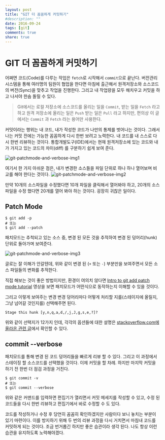 ```yaml
---
layout: post
title: "GIT 더 꼼꼼하게 커밋하기"
#description: ""
date: 2016-09-24
tags: [git]
comments: true
share: true
---
```


# GIT 더 꼼꼼하게 커밋하기

어쪄면 코드(Code)를 다루는 작업은 `fetch`로 시작해서 `commit`으로 끝난다. 버전관리시스템을 통해 여러명의 팀원이 협업을 한다면 아침에 출근해서 원격저장소와 소스코드의 버전(Sync)을 맞추고 작업을 진행한다. 그리고 내 작업량을 모두 해치우고 커밋을 하고 나서야 한숨 돌릴 수 있다.

> Git에서는 로컬 저장소에 소스코드를 올리는 일을 `Commit`, 받는 일을 `Fetch` 라고 하고 원격 저장소에 올리는 일은 `Push` 받는 일은 `Pull` 라고 하지만, 편의상 이 글에서는 `Commit` 과 `Fetch` 라는 용어만 사용한다.

커밋이라는 행위는 내 코드, 내가 작성한 코드가 나만의 통제를 벗어나는 것이다. 그래서 나는 커밋 전에는 가능한 꼼꼼하게 다시 한번 보려고 노력한다. 내 코드를 내 스스로 다시 한번 리뷰하는 것이다. 통합개발도구(IDE)에서는 현재 원격저장소에 있는 코드와 내가 가지고 있는 코드의 차이(diff) 를 구분하기 쉽게 보여 준다.

![git-patchmode-and-verbose-img1](https://lh3.googleusercontent.com/OZGh8oOeb0sYpWX9beOZ6Jv7veO1QRkNt4e7xot10Ve7sNLMvgp_BwyX-XA7uTl51LmBrsNzBar8LveNI4jGAWCP6bcJsDmgTHAMsOz264_8G9fDR-94qA97VyPLUw3PFuPpCwyiRAffgGVr8WsQegNbUHrpUmzxMgjG0Kc_4fhWUoYBB7VbWsv2ecNieKKHxdDgAwlJm_AFpsA3NMYGNG2e69u7SbokhbACZMBmekVeKMaHQMrWm3bOGeqjmLNCCad11pFMG39feqWTvlaLYw26P_XxHDS6_MnH1Ygoqx7pHHQRO4cPnMrGnAThahbOARfTKZd2vmImr3aNMRF5dqS93h4mlj5SH840aA1s8EF4-i_N5RNtstn2cqoEivnl2hg51rplqzI0a19llKdRNxBHAa7oFXkpiVXn5TRJhkZT8um2Yj3jncjY-Nh-APt8dcLfiB_wWKeJVKEg1v7u9dt621FBvE2AtjSOVeVSSYlkbvfzXRJODmKT5b6fArbQ9YZnZcRLXAmioLUpyaWhkqelCP7gRjsFa3AWCNWSB9klXblZs3A1Y10QmNLqQPglRFL87AioTtaQOutJ7JiFGTkEfdRTV_-PFT8UNr_rbOpkZ83Y=w1236-h522-no)

여기서 한 가지 아쉬운 점은, 내가 변경한 소스들을 파일 단위로 하나 하나 열어보며 비교를 해야 한다는 것이다.  ![git-patchmode-and-verbose-img2](https://lh3.googleusercontent.com/wLg9aBOrX4QMlwCwyqR-vmYb2WzrQ9X-wVQwCJxhNnZP_7M9dcDOW0dHo1dOpFLafQ2OsJzVz-CGGOyMbcyIAuy58UJlJe7wDK_swE6Br112LyBgCwjnFR-hXyqYo5eyey8RurV8Up8tIDARa3ZTWDNvyM8Ub70H6KM-W2MmIy5OtmANDETbyfNuT_LSfZpTbtfkVBLl3PEyoxBy4S7PSmYsz687aEHgqlYG-omz7mnz8GY6w7ojGNJKjNRDeP8YMiARxuxTnhcKEIJ9mzwDgUIhCzTuL3sMypCNcZrj7gW0pxt-D-0bCV2a92S8a6EJYNGtwnR9oFHIB1SqiOh9eeZjbKvUbghfMKgY46sZIL48hGvBBzplVc2oZA6z9rI9b0FkJntCgPwosgDdqBpWWurqfG_v-gwgtHZv0mxJkeXDQwJcFDfhgb3e0CjLdYrWl9zU5psCMAzV8u-13YsU1D1sq31-CDP9pZRFG_tpURhSHT2lztgaF_JIpe8hOxOxt8S3vPkHvEBQGjf-61NoaRuKf7yYVOnwj8kbpV0RkWvHXZAklPpoql7XqENCN-AyWe7KJDIhw4RA27j6y9fcuny31Dv0zyAcDM6fjqTC6y2W95uD=w786-h281-no)

만약 10개의 소스파일을 수정했다면 10개 파일을 클릭해서 열어봐야 하고, 20개의 소스 파일을 수정 했다면 20개를 열어 봐야 하는 것이다. 굉장히 귀찮은 일이다.



## Patch Mode

```shell
$ git add -p
# 또는
$ git add --patch
```

패치모드는 추척되고 있는 소스 중, 변경 된 모든 것을 추적하여 변경 된 덩어리(hunk) 단위로 돌아가며 보여준다.

![git-patchmode-and-verbose-img3](https://lh3.googleusercontent.com/GzuwSesOtqYXYyOZ7kb0PI4tvtRh9Xi91dz_II8hoSUgU7-4iNAAYA94gbwTD1cRkXmHhdN6WAgxW6o0000tjI0VXCN6giKLoh4qN5sgbFcG3y1sysFqFAEqLmgBf8cM9yg51oPgg0njdA-bV0x_fRaHsB1ZvWYF75V7nsYWg93NvztB268IWhSJbl_S7RbHcN2mWZcY6M3stjjAP7HLRpMX43vTfhX9-iMatENshDE-0pX8C720aqXvFbhLetKshJ1im5u8_R4aAaXckDQkmS7MgYp8Gjz051_9OuE5hp09P_UKM5lrf5ocNqHmKb71q-D-22wiCCezNWTvifRVmBswLpoHQGSC6av1DpAGFFI2UnQjV_97HTwmjuPDpxSSl3FI0EKS3qZqj992gVAC_1YsTklVZ7nnHz3RAONKjmlLWi6ZIAqENAQY8sRuULsINmoZTIpry8VCFfR_9PbjYm8xc7NVaRx2Z_avw2IavrG1qqzCgUUQgCbfblcEiqMFJGW-2klo_YJWrL4c8PeZqXC0oo2LLbl5GDfnK49LOR2G3GlmVEMrn6djwJ5CwAtHXQnq94Z3P-8-0b4ydPxERNKv77_PG4uksJOjLmFk9bus7DQz=w703-h305-no)

글로는 잘 이해가 안갈텐데, 위와 같이 변경 된 (`+` 또는 `-`) 부분만을 보여주면서 모든 소스 파일들의 변화를 추적한다.

직접 해보는 것이 좋은 방법이지만, 환경이 여의치 않다면 [Intro to git add patch mode tutorial](https://www.youtube.com/user/johnkarydotnet) 영상을 보면 패치모드가 어떤식으로 동작하는지 이해할 수 있을 것이다.

그리고 이렇게 보여주는 변경 변경 덩어리마다 어떻게 처리할 지를(스테이지에 올릴지, 그냥 넘어갈 것인지를) 선택해주면 된다.

```shell
Stage this hunk [y,n,q,a,d,/,j,J,g,s,e,?]?
```

위와 같이 선택지가 12가지 인데, 각각의 옵션들에 대한 설명은 [stackoverflow.com에 올라온 관련 글](http://stackoverflow.com/questions/1085162/commit-only-part-of-a-file-in-git)에서 확인할 수 있다.



## commit --verbose

패치모드를 통해 변경 된 코드 덩어리들을 빠르게 리뷰 할 수 있다. 그리고 이 과정에서 스테이징 할 소스코드를 선택했을 것이다. 이제 커밋을 할 차례. 하지만 마지막 커밋을 하기 전 한번 더 점검 과정을 거친다.

```shell
$ git commit -v
# 또는
$ git commit --verbose
```

위와 같은 커맨드를 입력하면 편집기가 열리면서 커밋 메세지를 작성할 수 있고, 수정 된 코드들을 다시 한번 리뷰하고 편집기에서 바로 수정할 수 도 있다.

코드를 작성하거나 수정 후 당연히 꼼꼼히 확인하겠지만 사람이다 보니 놓치는 부분이 있기 마련이다. 이를 방지하기 위해 두 번의 리뷰 과정을 다시 거치면서 마침내 코드를 커밋하게 되는 것이다. 조금 번거롭긴 하지만 좋은 습관이라 생각 된다. 나도 항상 이런 습관을 유지하도록 노력해야겠다.

